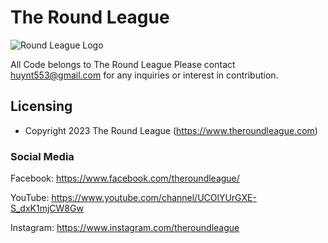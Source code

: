 # The Round League

![Round League Logo](https://static.wixstatic.com/media/b16829_f3a215a62a9f485990b0e43a0a993d3d~mv2.png/v1/fill/w_909,h_335,al_c,q_85,usm_0.66_1.00_0.01/4_edited.webp)

All Code belongs to The Round League
Please contact huynt553@gmail.com for any inquiries or interest in contribution. 

## Licensing

- Copyright 2023 The Round League (https://www.theroundleague.com)

### Social Media

Facebook: <https://www.facebook.com/theroundleague/>

YouTube: <https://www.youtube.com/channel/UCOlYUrGXE-S_dxK1mjCW8Gw>

Instagram: <https://www.instagram.com/theroundleague>
